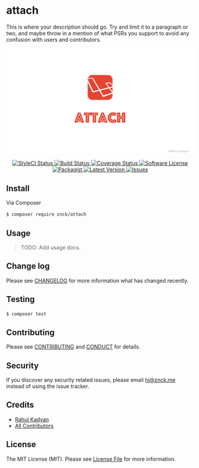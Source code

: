 # attach

This is where your description should go. Try and limit it to a paragraph or two, and maybe throw in a mention of what
PSRs you support to avoid any confusion with users and contributors.

![attach](cover.png)

<p align="center">
  <a href="https://styleci.io/repos/59930684">
    <img src="https://styleci.io/repos/59930684/shield" alt="StyleCI Status" />
  </a>
  <a href="https://circleci.com/gh/znck/attach">
    <img src="https://circleci.com/gh/znck/attach.svg?style=svg" alt="Build Status" />
  </a>
  <a href="https://coveralls.io/github/znck/attach?branch=master">
    <img src="https://coveralls.io/repos/github/znck/attach/badge.svg?branch=master&style=flat-square" alt="Coverage Status" />
  </a>
  <a href="LICENSE">
    <img src="https://img.shields.io/badge/license-MIT-brightgreen.svg?style=flat-square" alt="Software License" />
  </a>
  <a href="https://packagist.org/packages/znck/attach">
    <img src="https://img.shields.io/packagist/v/znck/attach.svg?style=flat-square" alt="Packagist" />
  </a>
  <a href="https://github.com/znck/attach/releases">
    <img src="https://img.shields.io/github/release/znck/attach.svg?style=flat-square" alt="Latest Version" />
  </a>

  <a href="https://github.com/znck/attach/issues">
    <img src="https://img.shields.io/github/issues/znck/attach.svg?style=flat-square" alt="Issues" />
  </a>
</p>

## Install

Via Composer

``` bash
$ composer require znck/attach
```

## Usage

> TODO: Add usage docs.

## Change log

Please see [CHANGELOG](CHANGELOG.md) for more information what has changed recently.

## Testing

``` bash
$ composer test
```

## Contributing

Please see [CONTRIBUTING](CONTRIBUTING.md) and [CONDUCT](CONDUCT.md) for details.

## Security

If you discover any security related issues, please email hi@znck.me instead of using the issue tracker.

## Credits

- [Rahul Kadyan][link-author]
- [All Contributors][link-contributors]

## License

The MIT License (MIT). Please see [License File](LICENSE.md) for more information.

[link-author]: https://github.com/znck
[link-contributors]: ../../contributors
